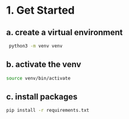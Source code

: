 # 1. Get Started

## a. create a virtual environment

```sh
 python3 -m venv venv
```

## b. activate the venv

```sh
source venv/bin/activate
```

## c. install packages

```sh
pip install -r requirements.txt
```